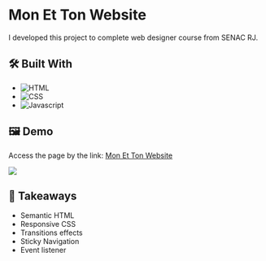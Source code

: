 # Mon Et Ton Website

I developed this project to complete web designer course from SENAC RJ.

## 🛠️ Built With

- ![HTML](https://img.shields.io/badge/HTML5-E34F26?style=for-the-badge&logo=html5&logoColor=white)
- ![CSS](https://img.shields.io/badge/CSS3-1572B6?style=for-the-badge&logo=css3&logoColor=white)
- ![Javascript](https://img.shields.io/badge/JavaScript-F7DF1E?style=for-the-badge&logo=javascript&logoColor=black)

## 🖼️ Demo

Access the page by the link: [Mon Et Ton Website](https://monetton.netlify.app/index.html)

![](https://github.com/flaviosp15/mon-et-ton-website/blob/main/img/monnetton.gif)

## 🧠 Takeaways

- Semantic HTML
- Responsive CSS
- Transitions effects
- Sticky Navigation
- Event listener
